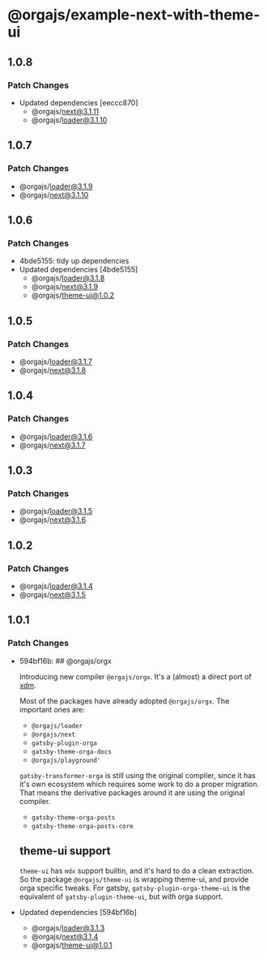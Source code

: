 # @orgajs/example-next-with-theme-ui

## 1.0.8

### Patch Changes

- Updated dependencies [eeccc870]
  - @orgajs/next@3.1.11
  - @orgajs/loader@3.1.10

## 1.0.7

### Patch Changes

- @orgajs/loader@3.1.9
- @orgajs/next@3.1.10

## 1.0.6

### Patch Changes

- 4bde5155: tidy up dependencies
- Updated dependencies [4bde5155]
  - @orgajs/loader@3.1.8
  - @orgajs/next@3.1.9
  - @orgajs/theme-ui@1.0.2

## 1.0.5

### Patch Changes

- @orgajs/loader@3.1.7
- @orgajs/next@3.1.8

## 1.0.4

### Patch Changes

- @orgajs/loader@3.1.6
- @orgajs/next@3.1.7

## 1.0.3

### Patch Changes

- @orgajs/loader@3.1.5
- @orgajs/next@3.1.6

## 1.0.2

### Patch Changes

- @orgajs/loader@3.1.4
- @orgajs/next@3.1.5

## 1.0.1

### Patch Changes

- 594bf16b: ## @orgajs/orgx

  Introducing new compiler `@orgajs/orgx`. It's a (almost) a direct port of [xdm](https://github.com/wooorm/xdm).

  Most of the packages have already adopted `@orgajs/orgx`. The important ones are:

  - `@orgajs/loader`
  - `@orgajs/next`
  - `gatsby-plugin-orga`
  - `gatsby-theme-orga-docs`
  - `@orgajs/playground'`

  `gatsby-transformer-orga` is still using the original compiler, since it has it's own ecosystem which requires some work to do a proper migration. That means the derivative packages around it are using the original compiler.

  - `gatsby-theme-orga-posts`
  - `gatsby-theme-orga-posts-core`

  ## theme-ui support

  `theme-ui` has `mdx` support builtin, and it's hard to do a clean extraction. So the package `@orgajs/theme-ui` is wrapping theme-ui, and provide orga specific tweaks. For gatsby, `gatsby-plugin-orga-theme-ui` is the equivalent of `gatsby-plugin-theme-ui`, but with orga support.

- Updated dependencies [594bf16b]
  - @orgajs/loader@3.1.3
  - @orgajs/next@3.1.4
  - @orgajs/theme-ui@1.0.1

